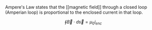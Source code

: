 Ampere's Law states that the [[magnetic field]] through a closed loop (Amperian loop) is proportional to the enclosed current in that loop.

$$
\oint \vec{B} \cdot d \vec{s} = \mu_0 i_{enc}
$$
